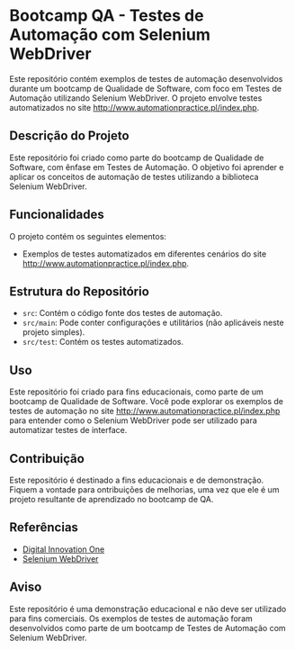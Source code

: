 # Bootcamp QA - Testes de Automação com Selenium WebDriver

Este repositório contém exemplos de testes de automação desenvolvidos durante um bootcamp de Qualidade de Software, com foco em Testes de Automação utilizando Selenium WebDriver. O projeto envolve testes automatizados no site http://www.automationpractice.pl/index.php.

## Descrição do Projeto

Este repositório foi criado como parte do bootcamp de Qualidade de Software, com ênfase em Testes de Automação. O objetivo foi aprender e aplicar os conceitos de automação de testes utilizando a biblioteca Selenium WebDriver.

## Funcionalidades

O projeto contém os seguintes elementos:

- Exemplos de testes automatizados em diferentes cenários do site http://www.automationpractice.pl/index.php.

## Estrutura do Repositório

- `src`: Contém o código fonte dos testes de automação.
- `src/main`: Pode conter configurações e utilitários (não aplicáveis neste projeto simples).
- `src/test`: Contém os testes automatizados.

## Uso

Este repositório foi criado para fins educacionais, como parte de um bootcamp de Qualidade de Software. Você pode explorar os exemplos de testes de automação no site http://www.automationpractice.pl/index.php para entender como o Selenium WebDriver pode ser utilizado para automatizar testes de interface.

## Contribuição

Este repositório é destinado a fins educacionais e de demonstração. Fiquem a vontade para ontribuições de melhorias, uma vez que ele é um projeto resultante de aprendizado no bootcamp de QA.

## Referências

- [Digital Innovation One](https://digitalinnovation.one)
- [Selenium WebDriver](https://www.selenium.dev/documentation/en/webdriver)

## Aviso

Este repositório é uma demonstração educacional e não deve ser utilizado para fins comerciais. Os exemplos de testes de automação foram desenvolvidos como parte de um bootcamp de Testes de Automação com Selenium WebDriver.
